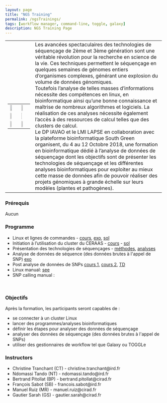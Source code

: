 ```yaml
---
layout: page
title: "NGS Training"
permalink: /ngsTrainings/
tags: [workflow manager, command-line, toggle, galaxy]
description: NGS Training Page
---
```

<table class="table-contact">
<tr>
    <td>
        <table class="table-contact"><tr><td><img height="50%" src="{{ site.url }}/images/logo/logo_lapse.png" alt="" /></td><td><img height="30%"  src="{{ site.url }}/images/logo/logo_iavao.jpeg" alt="" /></td></tr>
        <tr><td><img height="35%"  src="{{ site.url }}/images/logo/logo_ceraas.jpeg" alt="" /></td><td><img height="10%"   src="{{ site.url }}/images/logo-cirad.png" alt="" /></td></tr>
        <tr><td><img height="40%"   src="{{ site.url }}/images/logo_ird.png" alt="" /></td><td><img height="40%"   src="{{ site.url }}/images/logo/logo_isra.jpg" alt="" /></td></tr></table>
    </td>
<td>
Les avancées spectaculaires des technologies de séquençage de 2ème et 3ème génération sont une véritable révolution pour la recherche en science de la vie. 
Ces techniques permettent le séquençage en quelques semaines de génomes entiers d’organismes complexes, générant une explosion du volume de données génomiques. <br />
Toutefois l’analyse de telles masses d’informations nécessite des compétences en linux, en bioinformatique ainsi qu’une bonne connaissance et maîtrise de nombreux algorithmes et logiciels. 
La réalisation de ces analyses nécessite également l’accès à des ressources de calcul telles que des clusters de calcul. <br />
Le DP IAVAO et le LMI LAPSE en collaboration avec la plateforme bioinformatique South Green organisent, du 4 au 12 Octobre 2018, une formation en bioinformatique dédié à l’analyse de données de séquençage dont les objectifs sont de présenter les technologies de séquençage et les différentes analyses bioinformatiques pour exploiter au mieux cette masse de données afin de pouvoir réaliser des projets génomiques à grande échelle sur leurs modèles (plantes et pathogènes).
</td>
</tr>
</table>


### Prérequis
Aucun 
<div id="colonne1">
<h3>Programme</h3>
<ul>
<li>Linux et lignes de commandes - <a target="_blank" href="{{ site.url }}/files/linux/GuideDeSurvieLinux-thies2018.pdf">cours</a>, <a target="_blank" href="{{ site.url }}/linux/linuxGuidePractice">exo</a>, <a target="_blank" href="{{ site.url }}/files/linux/linux-solution.pdf.pdf">sol</a> </li>
<li>Initiation à l’utilisation du cluster du CERAAS - <a target="_blank" href="{{ site.url }}/files/hpc/HPC_thies.pdf">cours</a> - <a target="_blank" href="{{ site.url }}/files/linux/linux-solution.pdf">sol</a></li>
<li>Présentation des technologies de séquençages - <a target="_blank" href="{{ site.url }}/files/NGS-methode.pdf">méthodes</a>, <a target="_blank" href="{{ site.url }}/files/NGS-analyses.pdf">analyses</a></li>
<li>Analyse de données de séquence (des données brutes à l'appel de SNP) <a target="_blank" href="{{ site.url }}/files/TPmapping.pdf">exo</a></li>
<li>Post analyse de données de SNPs <a target="_blank" href="{{ site.url }}/files/Inititiation_Galaxy_2018.pdf">cours 1</a>, <a target="_blank" href="{{ site.url }}/files/cours_polymorphismes_2016.pdf">cours 2</a>, <a target="_blank" href="{{ site.url }}/files/TD_polymorphisme_2016.pdf">TD</a></li>    
<li>Linux manual: <a target="_blank" href="https://southgreenplatform.github.io/tutorials//toolbox/linux/">see</a> </li>
<li>SNP calling manual : <a target="_blank" href="https://southgreenplatform.github.io/tutorials//bioanalysis/polymorphism/"></a> </li>
</ul>
    <br />
</div>

<div id="colonne2">
<h3>Objectifs</h3>
Après la formation, les participants seront capables de :
<ul>
<li>se connecter à un cluster Linux  </li>
<li>lancer des programmes/analyses bioinformatiques</li>
<li>définir les étapes pour analyser des données de séquençage</li>
<li>analyser des données de séquençage (des données brutes à l'appel de SNPs)</li>
<li>utiliser des gestionnaires de workflow tel que Galaxy ou TOGGLe</li>
</ul>
</div>


<div id="nextInline" class="clearfix">
<h3>Instructors</h3>
<ul>
    <li>Christine Tranchant (CT) - christine.tranchant@ird.fr</li>
    <li>Ndomassi Tando (NT) - ndomassi.tando@ird.fr </li>
    <li>Bertrand Pitollat (BP) - bertrand.pitollat@cirad.fr </li>
    <li>François Sabot (SB) - francois.sabot@ird.fr </li>
    <li>Manuel Ruiz (MR) - manuel.ruiz@cirad.fr</li>
    <li>Gautier Sarah (GS) - gautier.sarah@cirad.fr</li>
</ul>
</div>

